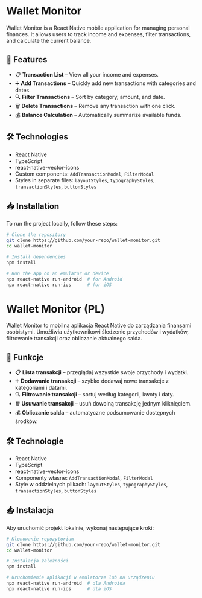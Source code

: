 # Wallet Monitor

Wallet Monitor is a React Native mobile application for managing personal finances. It allows users to track income and expenses, filter transactions, and calculate the current balance.

## 📌 Features

- 📋 **Transaction List** – View all your income and expenses.
- ➕ **Add Transactions** – Quickly add new transactions with categories and dates.
- 🔍 **Filter Transactions** – Sort by category, amount, and date.
- 🗑 **Delete Transactions** – Remove any transaction with one click.
- 💰 **Balance Calculation** – Automatically summarize available funds.

## 🛠 Technologies

- React Native
- TypeScript
- react-native-vector-icons
- Custom components: `AddTransactionModal`, `FilterModal`
- Styles in separate files: `layoutStyles`, `typographyStyles`, `transactionStyles`, `buttonStyles`

## 📥 Installation

To run the project locally, follow these steps:

```sh
# Clone the repository
git clone https://github.com/your-repo/wallet-monitor.git
cd wallet-monitor

# Install dependencies
npm install

# Run the app on an emulator or device
npx react-native run-android  # for Android
npx react-native run-ios      # for iOS
```

# Wallet Monitor (PL)

Wallet Monitor to mobilna aplikacja React Native do zarządzania finansami osobistymi. Umożliwia użytkownikowi śledzenie przychodów i wydatków, filtrowanie transakcji oraz obliczanie aktualnego salda.

## 📌 Funkcje

- 📋 **Lista transakcji** – przeglądaj wszystkie swoje przychody i wydatki.
- ➕ **Dodawanie transakcji** – szybko dodawaj nowe transakcje z kategoriami i datami.
- 🔍 **Filtrowanie transakcji** – sortuj według kategorii, kwoty i daty.
- 🗑 **Usuwanie transakcji** – usuń dowolną transakcję jednym kliknięciem.
- 💰 **Obliczanie salda** – automatyczne podsumowanie dostępnych środków.

## 🛠 Technologie

- React Native
- TypeScript
- react-native-vector-icons
- Komponenty własne: `AddTransactionModal`, `FilterModal`
- Style w oddzielnych plikach: `layoutStyles`, `typographyStyles`, `transactionStyles`, `buttonStyles`

## 📥 Instalacja

Aby uruchomić projekt lokalnie, wykonaj następujące kroki:

```sh
# Klonowanie repozytorium
git clone https://github.com/your-repo/wallet-monitor.git
cd wallet-monitor

# Instalacja zależności
npm install

# Uruchomienie aplikacji w emulatorze lub na urządzeniu
npx react-native run-android  # dla Androida
npx react-native run-ios      # dla iOS
```
